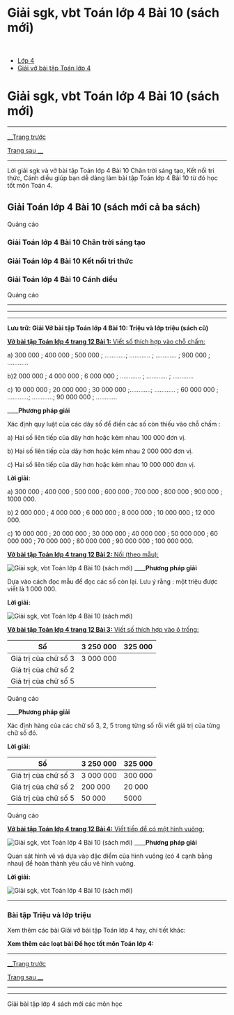 # Giải sgk, vbt Toán lớp 4 Bài 10 (sách mới)

﻿

  * [Lớp 4](https://vietjack.com/series/lop-4.jsp)
  * [Giải vở bài tập Toán lớp 4](https://vietjack.com/giai-vo-bai-tap-toan-4/index.jsp)



# Giải sgk, vbt Toán lớp 4 Bài 10 (sách mới)

* * *

[__Trang trước](https://vietjack.com/giai-vo-bai-tap-toan-4/bai-9-so-sanh-cac-so-co-nhieu-chu-so.jsp)

[Trang sau __](https://vietjack.com/giai-vo-bai-tap-toan-4/bai-11-trieu-va-lop-trieu-tiep-theo.jsp)

* * *

Lời giải sgk và vở bài tập Toán lớp 4 Bài 10 Chân trời sáng tạo, Kết nối tri thức, Cánh diều giúp bạn dễ dàng làm bài tập Toán lớp 4 Bài 10 từ đó học tốt môn Toán 4.

## Giải Toán lớp 4 Bài 10 (sách mới cả ba sách)

Quảng cáo

### **Giải Toán lớp 4 Bài 10 Chân trời sáng tạo**

### **Giải Toán lớp 4 Bài 10 Kết nối tri thức**

### **Giải Toán lớp 4 Bài 10 Cánh diều**

Quảng cáo

* * *

* * *

* * *

**Lưu trữ: Giải Vở bài tập Toán lớp 4 Bài 10: Triệu và lớp triệu (sách cũ)**

[**Vở bài tập Toán lớp 4 trang 12 Bài 1:** Viết số thích hợp vào chỗ chấm: ](https://vietjack.com/giai-vo-bai-tap-toan-4/bai-1-trang-12-vbt-toan-4-tap-1.jsp)

a) 300 000 ; 400 000 ; 500 000 ; …………; ………… ; ………… ; 900 000 ; …………

b)2 000 000 ; 4 000 000 ; 6 000 000 ; ………… ; ………… ; …………

c) 10 000 000 ; 20 000 000 ; 30 000 000 ;…………; ………… ; 60 000 000 ; …………; …………; 90 000 000 ; …………

____**Phương pháp giải**

Xác định quy luật của các dãy số để điền các số còn thiếu vào chỗ chấm :

a) Hai số liên tiếp của dãy hơn hoặc kém nhau 100 000 đơn vị.

b) Hai số liên tiếp của dãy hơn hoặc kém nhau 2 000 000 đơn vị.

c) Hai số liên tiếp của dãy hơn hoặc kém nhau 10 000 000 đơn vị.

**Lời giải:**

a) 300 000 ; 400 000 ; 500 000 ; 600 000 ; 700 000 ; 800 000 ; 900 000 ; 1000 000.

b) 2 000 000 ; 4 000 000 ; 6 000 000 ; 8 000 000 ; 10 000 000 ; 12 000 000.

c) 10 000 000 ; 20 000 000 ; 30 000 000 ; 40 000 000 ; 50 000 000 ; 60 000 000 ; 70 000 000 ; 80 000 000 ; 90 000 000 ; 100 000 000.

[**Vở bài tập Toán lớp 4 trang 12 Bài 2:** Nối (theo mẫu): ](https://vietjack.com/giai-vo-bai-tap-toan-4/bai-2-trang-12-vbt-toan-4-tap-1.jsp)

![Giải sgk, vbt Toán lớp 4 Bài 10 \(sách mới\)](https://vietjack.com/giai-vo-bai-tap-toan-4/images/2022-bai-2-trang-12-vbt-toan-4-tap-1-sua2022.PNG) ____**Phương pháp giải**

Dựa vào cách đọc mẫu để đọc các số còn lại. Lưu ý rằng : một triệu được viết là 1 000 000. 

**Lời giải:**

![Giải sgk, vbt Toán lớp 4 Bài 10 \(sách mới\)](https://vietjack.com/giai-vo-bai-tap-toan-4/images/2022-bai-2-trang-12-vbt-toan-4-tap-1-1-sua2022.PNG)

[**Vở bài tập Toán lớp 4 trang 12 Bài 3:** Viết số thích hợp vào ô trống: ](https://vietjack.com/giai-vo-bai-tap-toan-4/bai-3-trang-12-vbt-toan-4-tap-1.jsp)

Số | 3 250 000 | 325 000  
---|---|---  
Giá trị của chữ số 3 | 3 000 000 |   
Giá trị của chữ số 2 |  |   
Giá trị của chữ số 5 |  |   
  
Quảng cáo

____**Phương pháp giải**

Xác định hàng của các chữ số 3, 2, 5 trong từng số rồi viết giá trị của từng chữ số đó. 

**Lời giải:**

Số | 3 250 000 | 325 000  
---|---|---  
Giá trị của chữ số 3 | 3 000 000 | 300 000  
Giá trị của chữ số 2 | 200 000 | 20 000  
Giá trị của chữ số 5 | 50 000 | 5000  
  
Quảng cáo

[**Vở bài tập Toán lớp 4 trang 12 Bài 4:** Viết tiếp để có một hình vuông: ](https://vietjack.com/giai-vo-bai-tap-toan-4/bai-4-trang-12-vbt-toan-4-tap-1.jsp)

![Giải sgk, vbt Toán lớp 4 Bài 10 \(sách mới\)](https://vietjack.com/giai-vo-bai-tap-toan-4/images/bai-4-trang-12-vbt-toan-4-tap-1.PNG) ____**Phương pháp giải**

Quan sát hình vẽ và dựa vào đặc điểm của hình vuông (có 4 cạnh bằng nhau) để hoàn thành yêu cầu vẽ hình vuông.

**Lời giải:**

![Giải sgk, vbt Toán lớp 4 Bài 10 \(sách mới\)](https://vietjack.com/giai-vo-bai-tap-toan-4/images/2022-bai-4-trang-12-vbt-toan-4-tap-1-sua2022.PNG)

* * *

### **Bài tập Triệu và lớp triệu**

Xem thêm các bài Giải vở bài tập Toán lớp 4 hay, chi tiết khác:

**Xem thêm các loạt bài Để học tốt môn Toán lớp 4:**

* * *

[__Trang trước](https://vietjack.com/giai-vo-bai-tap-toan-4/bai-9-so-sanh-cac-so-co-nhieu-chu-so.jsp)

[Trang sau __](https://vietjack.com/giai-vo-bai-tap-toan-4/bai-11-trieu-va-lop-trieu-tiep-theo.jsp)

* * *

* * *

Giải bài tập lớp 4 sách mới các môn học
